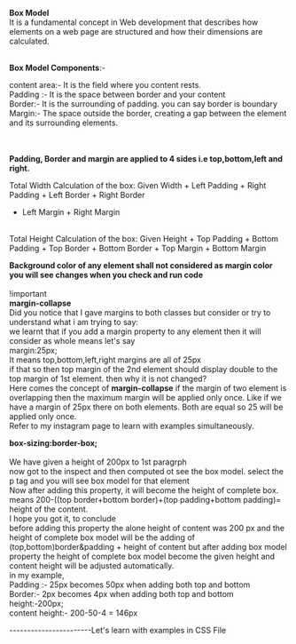 <strong>Box Model</strong><br>
It is a fundamental concept in Web development  that describes how elements on a web page are structured
and how their dimensions are calculated.<br><br>

<strong>Box Model Components</strong>:- <br>

content area:- It is the field where you content rests.<br>
Padding :-  It is the space between border and your content<br>
Border:-  It is the surrounding of padding. you can say border is boundary <br>
Margin:- The space outside the border, creating a gap between the element and its surrounding elements.<br>
<br><br>

<strong>Padding, Border and margin are applied to 4 sides i.e top,bottom,left and right.</strong>

Total Width Calculation of the box: Given Width + Left Padding + Right Padding + Left Border + Right Border
+ Left Margin + Right Margin
<br>
Total Height Calculation of the box: Given Height + Top Padding + Bottom Padding + Top Border + Bottom Border
+ Top Margin + Bottom Margin
<br>

<strong>Background color of any element shall not considered as margin color
<br> you will see changes when you check and run code</strong>
<br>
<br>
!important <br>
<strong>margin-collapse</strong>
<br>Did you notice that I gave margins to both classes but consider or try to understand what i am trying to say:
<br>
we learnt that if you add a margin property to any element then it will consider as whole means let's say 
<br>margin:25px; <br>
It means top,bottom,left,right margins are all of 25px<br>
if that so then top margin of the 2nd element should display double to the top margin of 1st element.
then why it is not changed?<br>
Here comes the concept of <strong>margin-collapse</strong>
<italic> if the margin of two element is overlapping then the maximum margin will be applied only once.
Like if we have a margin of 25px there on both elements. Both are equal so 25 will be applied only once.
</italic><br>
Refer to my instagram page to learn with examples simultaneously.<br>

<strong>box-sizing:border-box;</strong><br><br>
We have given a height of 200px to 1st paragrph<br>
now got to the inspect and then computed ot see the box model. select the p tag and you will see box
model for that element<br>
Now after adding this property, it will become the height of complete box. <br>
means 200-((top border+bottom border)+(top padding+bottom padding)= height of the content.
<br>I hope you got it, to conclude
<br> before adding this property the alone height of content was 200 px and the height of complete box
model will be the adding of <italic>(top,bottom)border&padding + height of content</italic> but after adding
box model property the height of complete box model become the given height and content height will be adjusted
automatically.
<br>
in my example, <br>
Padding :- 25px <italic>becomes 50px when adding both top and bottom</italic><br>
Border:- 2px <italic>becomes 4px when adding both top and bottom</italic><br>
height:-200px;<br>
content height:- 200-50-4 = 146px<br>

-----------------------Let's learn with examples in CSS File




